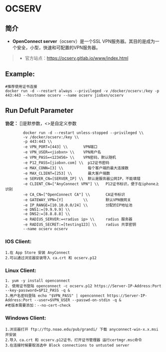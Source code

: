 OCSERV
===
## 简介
* **OpenConnect server**（ocserv）是一个SSL VPN服务器。其目的是成为一个安全，小型，快速和可配置的VPN服务器。
> * 官方站点：https://ocserv.gitlab.io/www/index.html


## Example:

    #推荐使用证书连接
    docker run -d --restart always --privileged -v /docker/ocserv:/key -p 443:443 --hostname ocserv --name ocserv jiobxn/ocserv


## Run Defult Parameter
**协定：** []是默参数，<>是自定义参数

			docker run -d --restart unless-stopped --privileged \\
			-v /docker/ocserv:/key \\
			-p 443:443 \\
			-e VPN_PORT=[443] \\       VPN端口
			-e VPN_USER=<jiobxn> \\    VPN用户名
			-e VPN_PASS=<123456> \\    VPN密码，默认随机
			-e P12_PASS=[jiobxn.com] \\  p12证书密码
			-e MAX_CONN=[3] \\           每个客户端的最大连接数
			-e MAX_CLIENT=[253] \\       最大客户端数
			-e SERVER_CN=[SERVER_IP] \\  默认是服务器公网IP，不能填错
			-e CLIENT_CN=["AnyConnect VPN"] \\   P12证书标识，便于在iphone上识别
			-e CA_CN=["OpenConnect CA"] \\       CA证书标识
			-e GATEWAY_VPN=[Y]         \\        默认VPN做网关
			-e IP_RANGE=[10.10.0.0/24] \\        分配的IP地址池
			-e DNS1:=[9.9.9.9] \\
			-e DNS2:=[8.8.8.8] \\
			-e RADIUS_SERVER:=<radius ip> \\     radius 服务器
			-e RADIUS_SECRET:=[testing123] \\    radius 共享密钥
			--name ocserv ocserv

### IOS Client:

    1.在 App Store 安装 AnyConnect
    2.可以通过浏览器安装导入 ca.crt 和 ocserv.p12

### Linux Client:

    1. yum -y install openconnect
    2. 使用证书登陆 openconnect -c ocserv.p12 https://Server-IP-Address:Port --key-password=$P12_PASS -q &
    3.用户名密码登陆 echo "$VPN_PASS" | openconnect https://Server-IP-Address:Port --user=$VPN_USER --passwd-on-stdin -q &
    #老版本需要添加：--no-cert-check

### Windows Client:

    1.浏览器打开 ftp://ftp.noao.edu/pub/grandi/ 下载 anyconnect-win-x.x.msi 并安装
    2.导入 ca.crt 和 ocserv.p12证书，打开证书管理器 运行certmgr.msc命令
    3.在连接时候要取消选中 Block connections to untusted server
